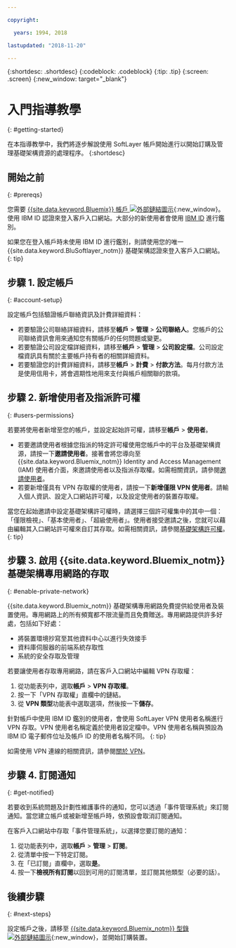 ```yaml
---

copyright:

  years: 1994, 2018

lastupdated: "2018-11-20"

---
```


{:shortdesc: .shortdesc}
{:codeblock: .codeblock}
{:tip: .tip}
{:screen: .screen}
{:new_window: target="_blank"}


# 入門指導教學
{: #getting-started}

在本指導教學中，我們將逐步解說使用 SoftLayer 帳戶開始進行以開始訂購及管理基礎架構資源的處理程序。
{:shortdesc}

## 開始之前
{: #prereqs}

您需要 [{{site.data.keyword.Bluemix}} 帳戶 ![外部鏈結圖示](../icons/launch-glyph.svg "外部鏈結圖示")](https://cloud.ibm.com){:new_window}。使用 IBM ID 認證來登入客戶入口網站。大部分的新使用者會使用 [IBM ID](/docs/account/softlayerlink.html#switchtoIBMid) 進行鑑別。

如果您在登入帳戶時未使用 IBM ID 進行鑑別，則請使用您的唯一 {{site.data.keyword.BluSoftlayer_notm}} 基礎架構認證來登入客戶入口網站。
{: tip}

## 步驟 1. 設定帳戶
{: #account-setup}

設定帳戶包括驗證帳戶聯絡資訊及計費詳細資料：
 * 若要驗證公司聯絡詳細資料，請移至**帳戶** > **管理** > **公司聯絡人**。您帳戶的公司聯絡資訊會用來通知您有關帳戶的任何問題或變更。
 * 若要驗證公司設定檔詳細資料，請移至**帳戶** > **管理** > **公司設定檔**。公司設定檔資訊具有關於主要帳戶持有者的相關詳細資料。
 * 若要驗證您的計費詳細資料，請移至**帳戶** > **計費** > **付款方法**。每月付款方法是使用信用卡，將會週期性地用來支付與帳戶相關聯的款項。

## 步驟 2. 新增使用者及指派許可權
{: #users-permissions}

若要將使用者新增至您的帳戶，並設定起始許可權，請移至**帳戶** > **使用者**。
 * 若要邀請使用者根據您指派的特定許可權使用您帳戶中的平台及基礎架構資源，請按一下**邀請使用者**。接著會將您導向至 {{site.data.keyword.Bluemix_notm}} Identity and Access Management (IAM) 使用者介面，來邀請使用者以及指派存取權。如需相關資訊，請參閱[邀請使用者](/docs/iam/iamuserinv.html)。
 * 若要新增僅具有 VPN 存取權的使用者，請按一下**新增僅限 VPN 使用者**。請輸入個人資訊、設定入口網站許可權，以及設定使用者的裝置存取權。

當您在起始邀請中設定基礎架構許可權時，請選擇三個許可權集中的其中一個：「僅限檢視」、「基本使用者」、「超級使用者」。使用者接受邀請之後，您就可以藉由編輯其入口網站許可權來自訂其存取。如需相關資訊，請參閱[基礎架構許可權](/docs/iam/infrastructureaccess.html)。
{: tip}

## 步驟 3. 啟用 {{site.data.keyword.Bluemix_notm}} 基礎架構專用網路的存取
{: #enable-private-network}

{{site.data.keyword.Bluemix_notm}} 基礎架構專用網路免費提供給使用者及裝置使用。專用網路上的所有頻寬都不限流量而且免費贈送。專用網路提供許多好處，包括如下好處：
  * 將裝置環境抄寫至其他資料中心以進行失效接手
  * 資料庫伺服器的前端系統存取性
  * 系統的安全存取及管理

若要讓使用者存取專用網路，請在客戶入口網站中編輯 VPN 存取權：
  1. 從功能表列中，選取**帳戶** > **VPN 存取權**。  
  2. 按一下「VPN 存取權」直欄中的鏈結。
  3. 從 **VPN 類型**功能表中選取選項，然後按一下**儲存**。  

針對帳戶中使用 IBM ID 鑑別的使用者，會使用 SoftLayer VPN 使用者名稱進行 VPN 存取。VPN 使用者名稱定義於使用者設定檔中。VPN 使用者名稱與預設為 IBM ID 電子郵件位址及帳戶 ID 的使用者名稱不同。
{: tip}

如需使用 VPN 連線的相關資訊，請參閱[關於 VPN](/docs/infrastructure/iaas-vpn/about-vpn.html)。

## 步驟 4. 訂閱通知
{: #get-notified}

若要收到系統問題及計劃性維護事件的通知，您可以透過「事件管理系統」來訂閱通知。當您建立帳戶或被新增至帳戶時，依預設會取消訂閱通知。

在客戶入口網站中存取「事件管理系統」，以選擇您要訂閱的通知：
  1. 從功能表列中，選取**帳戶** > **管理** > **訂閱**。
  2. 從清單中按一下特定訂閱。
  3. 在「已訂閱」直欄中，選取**是**。
  4. 按一下**檢視所有訂閱**以回到可用的訂閱清單，並訂閱其他類型（必要的話）。

## 後續步驟
{: #next-steps}

設定帳戶之後，請移至 [{{site.data.keyword.Bluemix_notm}} 型錄 ![外部鏈結圖示](../icons/launch-glyph.svg)](https://{DomainName}/catalog/?category=infrastructure){:new_window}，並開始訂購裝置。
